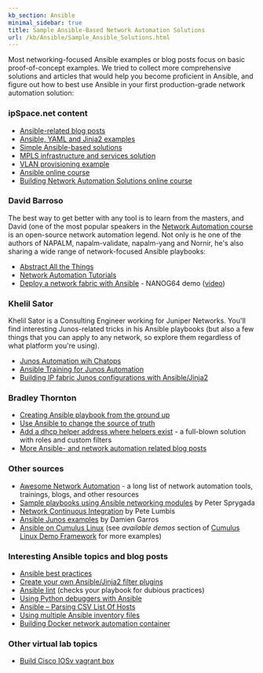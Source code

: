 ```yaml
---
kb_section: Ansible
minimal_sidebar: true
title: Sample Ansible-Based Network Automation Solutions
url: /kb/Ansible/Sample_Ansible_Solutions.html
---
```

Most networking-focused Ansible examples or blog posts focus on basic proof-of-concept examples. We tried to collect more comprehensive solutions and articles that would help you become proficient in Ansible, and figure out how to best use Ansible in your first production-grade network automation solution:

### ipSpace.net content

- [Ansible-related blog posts](https://blog.ipspace.net/search/label/Ansible)
- [Ansible, YAML and Jinja2 examples](https://github.com/ipspace/NetOpsWorkshop/)
- [Simple Ansible-based solutions](https://github.com/ipspace/ansible-examples)
- [MPLS infrastructure and services solution](https://github.com/ipspace/MPLS-infrastructure)
- [VLAN provisioning example](https://github.com/ipspace/VLAN-service)
- [Ansible online course](https://www.ipspace.net/Ansible_for_Networking_Engineers)
- [Building Network Automation Solutions online course](https://www.ipspace.net/Building_Network_Automation_Solutions)

### David Barroso

The best way to get better with any tool is to learn from the masters, and David (one of the most popular speakers in the [Network Automation course](https://www.ipspace.net/Building_Network_Automation_Solutions) is an open-source network automation legend. Not only is he one of the authors of NAPALM, napalm-validate, napalm-yang and Nornir, he's also sharing a wide range of network-focused Ansible playbooks:

-   [Abstract All the Things](https://github.com/dravetech/preso_abstract_all_the_things)
-   [Network Automation Tutorials](https://github.com/dravetech/network-tutorials)
-   [Deploy a network fabric with Ansible](https://github.com/dbarrosop/ansible_demo) - NANOG64 demo ([video](https://www.youtube.com/watch?v=93q-dHC0u0I))

### Khelil Sator

Khelil Sator is a Consulting Engineer working for Juniper Networks. You'll find interesting Junos-related tricks in his Ansible playbooks (but also a few things that you can apply to any network, so explore them regardless of what platform you're using).

-   [Junos Automation wih Chatops](https://github.com/ksator/junos-automation-with-chatops)
-   [Ansible Training for Junos Automation](https://github.com/ksator/ansible-training-for-junos-automation)
-   [Building IP fabric Junos configurations with Ansible/Jinja2](https://github.com/ksator/ansible-junos-ZTP-ip-fabric)

### Bradley Thornton

-   [Creating Ansible playbook from the ground up](https://cidrblock.github.io/ansible-playbook-from-the-ground-up.html)
-   [Use Ansible to change the source of truth](https://cidrblock.github.io/ansible_sot.html)
-   [Add a dhcp helper address where helpers exist](https://cidrblock.github.io/An%20ansible%20playbook%20showing%20some%20tips%20and%20tricks..html) - a full-blown solution with roles and custom filters
-   [More Ansible- and network automation related blog posts](https://cidrblock.github.io/)

### Other sources

-   [Awesome Network Automation](https://github.com/networktocode/awesome-network-automation/blob/master/README.md) - a long list of network automation tools, trainings, blogs, and other resources
-   [Sample playbooks using Ansible networking modules](https://github.com/privateip/Ansible-Webinar-Mar2016) by Peter Sprygada
-   [Network Continuous Integration](https://gitlab.com/plumbis/interop-2016) by Pete Lumbis
-   [Ansible Junos examples](https://github.com/JNPRAutomate/ansible-junos-examples) by Damien Garros
-   [Ansible on Cumulus Linux](https://github.com/CumulusNetworks/cldemo-automation-ansible) (see *available demos* section of [Cumulus Linux Demo Framework](https://github.com/CumulusNetworks/cldemo-vagrant) for more examples)

### Interesting Ansible topics and blog posts

-   [Ansible best practices](https://www.ansible.com/ansible-best-practices)
-   [Create your own Ansible/Jinja2 filter plugins](http://www.dasblinkenlichten.com/creating-ansible-filter-plugins/)
-   [Ansible lint](https://github.com/willthames/ansible-lint) (checks your playbook for dubious practices)
-   [Using Python debuggers with Ansible](http://michaeldehaan.net/post/35403909347/tips-on-using-debuggers-with-ansible)
-   [Ansible – Parsing CSV List Of Hosts](http://everythingshouldbevirtual.com/ansible-parsing-csv-list-hosts-ip-hostnames-mac)
-   [Using multiple Ansible inventory files](http://allandenot.com/devops/2015/01/16/ansible-with-multiple-inventory-files.html)
-   [Building Docker network automation container](https://packetpushers.net/building-a-docker-network-automation-container/)

### Other virtual lab topics

-   [Build Cisco IOSv vagrant box](http://binarynature.blogspot.si/2016/04/cisco-iosv-vagrant-box-for-vmware-fusion.html)
